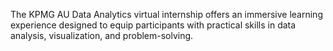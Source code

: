 The KPMG AU Data Analytics virtual internship offers an immersive learning experience designed to equip participants with practical skills in data analysis, visualization, and problem-solving.
